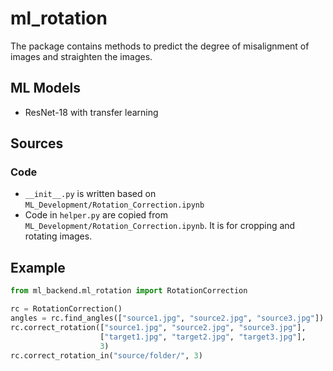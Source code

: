 # ml_rotation

The package contains methods to predict 
the degree of misalignment of images and straighten the images.

## ML Models

- ResNet-18 with transfer learning

## Sources

### Code

- `__init__.py` is written based on `ML_Development/Rotation_Correction.ipynb`
- Code in `helper.py` are copied from `ML_Development/Rotation_Correction.ipynb`. It is for cropping and rotating images. 

## Example

```python
from ml_backend.ml_rotation import RotationCorrection

rc = RotationCorrection()
angles = rc.find_angles(["source1.jpg", "source2.jpg", "source3.jpg"])
rc.correct_rotation(["source1.jpg", "source2.jpg", "source3.jpg"], 
                    ["target1.jpg", "target2.jpg", "target3.jpg"],
                    3)
rc.correct_rotation_in("source/folder/", 3)
```
